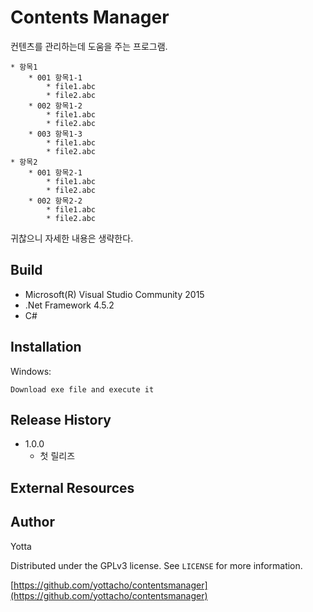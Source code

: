 ﻿# Contents Manager

컨텐츠를 관리하는데 도움을 주는 프로그램.

```
* 항목1
    * 001 항목1-1
        * file1.abc
        * file2.abc
    * 002 항목1-2
        * file1.abc
        * file2.abc
    * 003 항목1-3
        * file1.abc
        * file2.abc
* 항목2
    * 001 항목2-1
        * file1.abc
        * file2.abc
    * 002 항목2-2
        * file1.abc
        * file2.abc
```

귀찮으니 자세한 내용은 생략한다.

## Build

* Microsoft(R) Visual Studio Community 2015
* .Net Framework 4.5.2
* C#

## Installation

Windows:

```
Download exe file and execute it
```

## Release History

* 1.0.0
    * 첫 릴리즈

## External Resources


## Author

Yotta

Distributed under the GPLv3 license. See ``LICENSE`` for more information.

[https://github.com/yottacho/contentsmanager](https://github.com/yottacho/contentsmanager)


